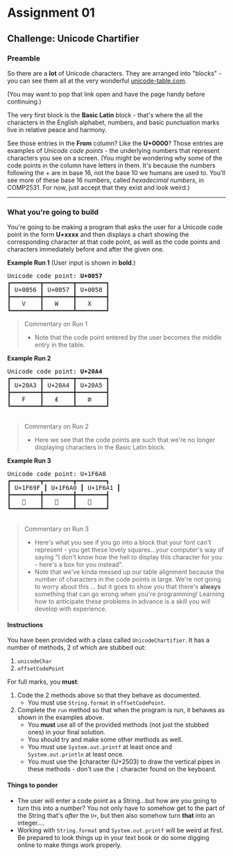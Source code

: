 # Assignment 01

## Challenge: Unicode Chartifier

### Preamble

So there are a **lot** of Unicode characters. They are arranged into "blocks" - you can see them all at the very wonderful [unicode-table.com](https://www.fileformat.info/info/unicode/block/index.htm).

(You may want to pop that link open and have the page handy before continuing.)

The very first block is the **Basic Latin** block - that's where the all the characters in the English alphabet, numbers, and basic punctuation marks live in relative peace and harmony.

See those entries in the **From** column? Like the **U+0000**? Those entries are examples of _Unicode code points_ - the underlying numbers that represent characters you see on a screen. (You might be wondering why some of the code points in the column have letters in them. It's because the numbers following the + are in base 16, not the base 10 we humans are used to. You'll see more of these base 16 numbers, called _hexadecimal numbers_, in COMP2531. For now, just accept that they exist and look weird.)

---

### What you're going to build

You're going to be making a program that asks the user for a Unicode code point in the form **U+xxxx** and then displays a chart showing the corresponding character at that code point, as well as the code points and characters immediately before and after the given one.

**Example Run 1**
(User input is shown in **bold**.)

<pre>
Unicode code point: <b>U+0057</b>
┏━━━━━━━━┳━━━━━━━━┳━━━━━━━━┓
┃ U+0056 ┃ U+0057 ┃ U+0058 ┃
┣━━━━━━━━╋━━━━━━━━╋━━━━━━━━┫
┃   V    ┃   W    ┃   X    ┃
┗━━━━━━━━┻━━━━━━━━┻━━━━━━━━┛
</pre>

> Commentary on Run 1
>
> - Note that the code point entered by the user becomes the middle entry in the table.

**Example Run 2**

<pre>
Unicode code point: <b>U+20A4</b>
┏━━━━━━━━┳━━━━━━━━┳━━━━━━━━┓
┃ U+20A3 ┃ U+20A4 ┃ U+20A5 ┃
┣━━━━━━━━╋━━━━━━━━╋━━━━━━━━┫
┃   ₣    ┃   ₤    ┃   ₥    ┃
┗━━━━━━━━┻━━━━━━━━┻━━━━━━━━┛
 </pre>

> Commentary on Run 2
>
> - Here we see that the code points are such that we're no longer displaying characters in the Basic Latin block.

**Example Run 3**

<pre>
Unicode code point: U+1F6A0
┏━━━━━━━━┳━━━━━━━━┳━━━━━━━━┓
┃ U+1F69F ┃ U+1F6A0 ┃ U+1F6A1 ┃
┣━━━━━━━━╋━━━━━━━━╋━━━━━━━━┫
┃       ┃       ┃       ┃
┗━━━━━━━━┻━━━━━━━━┻━━━━━━━━┛
 </pre>

> Commentary on Run 3
>
> - Here's what you see if you go into a block that your font can't represent - you get these lovely squares...your computer's way of saying "I don't know how the hell to display this character for you - here's a box for you instead".
> - Note that we've kinda messed up our table alignment because the number of characters in the code points is large. We're not going to worry about this ... but it goes to show you that there's **always** something that can go wrong when you're programming! Learning how to anticipate these problems in advance is a skill you will develop with experience.

#### Instructions

You have been provided with a class called `UnicodeChartifier`. It has a number of methods, 2 of which are stubbed out:

1.  `unicodeChar`
2.  `offsetCodePoint`

For full marks, you **must**:

1.  Code the 2 methods above so that they behave as documented.
    - You must use `String.format` in `offsetCodePoint`.
2.  Complete the `run` method so that when the program is run, it behaves as shown in the examples above.
    - You **must** use all of the provided methods (not just the stubbed ones) in your final solution.
    - You should try and make some other methods as well.
    - You must use `System.out.printf` at least once and `System.out.println` at least once.
    - You must use the `┃`character (U+2503) to draw the vertical pipes in these methods - don't use the `|` character found on the keyboard.

#### Things to ponder

- The user will enter a code point as a String...but how are you going to turn this into a number? You not only have to somehow get to the part of the String that's _after_ the `U+`, but then also somehow turn **that** into an integer....
- Working with `String.format` and `System.out.printf` will be weird at first. Be prepared to look things up in your text book or do some digging online to make things work properly.
